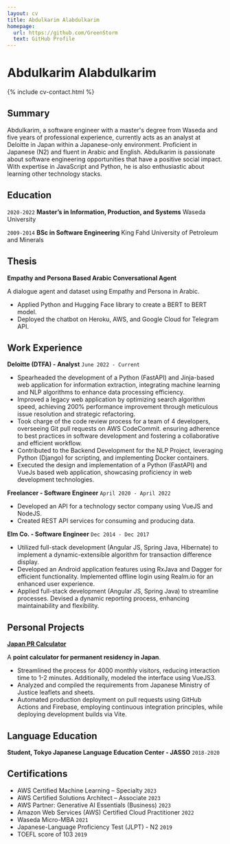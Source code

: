 ```yaml
---
layout: cv
title: Abdulkarim Alabdulkarim
homepage:
  url: https://github.com/GreenStorm
  text: GitHub Profile
---
```


# Abdulkarim Alabdulkarim

{% include cv-contact.html %}

## Summary

Abdulkarim, a software engineer with a master's degree from Waseda and five years of professional experience, currently acts as an analyst at Deloitte in Japan within a Japanese-only environment. Proficient in Japanese (N2) and fluent in Arabic and English. Abdulkarim is passionate about software engineering opportunities that have a positive social impact. With expertise in JavaScript and Python, he is also enthusiastic about learning other technology stacks.

## Education

`2020-2022`
__Master’s in Information, Production, and Systems__
Waseda University

`2009-2014`
__BSc in Software Engineering__
King Fahd University of Petroleum and Minerals

## Thesis

__Empathy and Persona Based Arabic Conversational Agent__

A dialogue agent and dataset using  Empathy and Persona  in Arabic.

- Applied Python and Hugging Face library to create a BERT to BERT model.
- Deployed the chatbot on Heroku, AWS, and Google Cloud for Telegram API.

## Work Experience

**Deloitte (DTFA) - Analyst**
`June 2022 - Current`

- Spearheaded the development of a Python (FastAPI) and Jinja-based web application for information extraction, integrating machine learning and NLP algorithms to enhance data processing efficiency.
- Improved a legacy web application by optimizing search algorithm speed, achieving 200% performance improvement through meticulous issue resolution and strategic refactoring.
- Took charge of the code review process for a team of 4 developers, overseeing Git pull requests on AWS CodeCommit. ensuring adherence to best practices in software development and fostering a collaborative and efficient workflow.
- Contributed to the Backend Development for the NLP Project, leveraging Python (Django) for scripting, and implementing Docker containers.
- Executed the design and implementation of a Python (FastAPI) and VueJs based web application, showcasing proficiency in web development technologies.

**Freelancer - Software Engineer**
`April 2020 - April 2022`

- Developed an API for a technology sector company using VueJS and NodeJS.
- Created REST API services for consuming and producing data.

**Elm Co. - Software Engineer**
`Dec 2014 - Dec 2017`

- Utilized full-stack development (Angular JS, Spring Java, Hibernate) to implement a dynamic-extensible algorithm for transaction difference display.
- Developed an Android application features using RxJava and Dagger for efficient functionality. Implemented offline login using Realm.io for an enhanced user experience.
- Applied full-stack development (Angular JS, Spring Java) to streamline processes. Devised a dynamic reporting process, enhancing maintainability and flexibility.

## Personal Projects

[__Japan PR Calculator__](https://japanprcalculator.com/)

A __point calculator for permanent residency in Japan__.

- Streamlined the process for 4000 monthly visitors, reducing interaction time to 1-2 minutes. Additionally, modeled the interface using VueJS3.
- Analyzed and compiled the requirements from Japanese Ministry of Justice leaflets and sheets.
- Automated production deployment on pull requests using GitHub Actions and Firebase, employing continuous integration principles, while deploying development builds via Vite.

## Language Education

__Student, Tokyo Japanese Language Education Center - JASSO__
`2018-2020`

## Certifications

- AWS Certified Machine Learning – Specialty `2023`
- AWS Certified Solutions Architect – Associate `2023`
- AWS Partner: Generative AI Essentials (Business) `2023`
- Amazon Web Services (AWS) Certified Cloud Practitioner `2022`
- Waseda Micro-MBA `2021`
- Japanese-Language Proficiency Test (JLPT) - N2 `2019`
- TOEFL score of 103 `2019`

